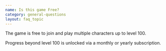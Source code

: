 ```yaml
---
name: Is this game Free?
category: general-questions
layout: faq_topic
---
```

The game is free to join and play multiple characters up to level 100.

Progress beyond level 100 is unlocked via a monthly or yearly subscription.